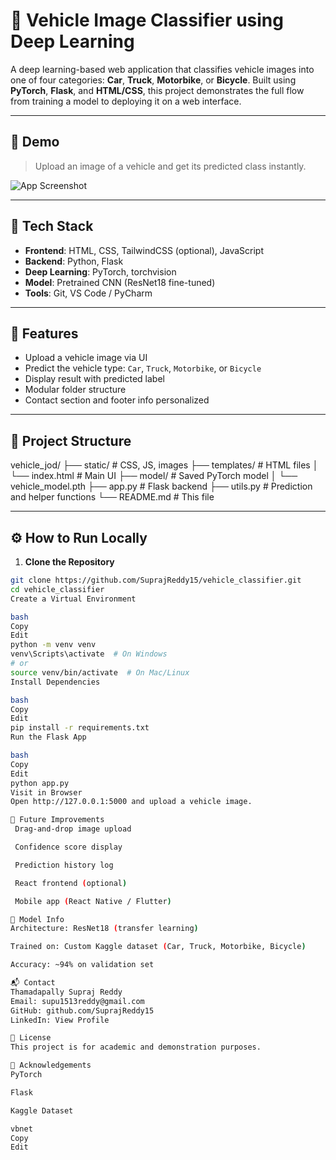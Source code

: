 # 🚗 Vehicle Image Classifier using Deep Learning

A deep learning-based web application that classifies vehicle images into one of four categories: **Car**, **Truck**, **Motorbike**, or **Bicycle**. Built using **PyTorch**, **Flask**, and **HTML/CSS**, this project demonstrates the full flow from training a model to deploying it on a web interface.

---

## 📸 Demo

> Upload an image of a vehicle and get its predicted class instantly.

![App Screenshot](screenshots/sample_output.png) <!-- (Replace with your screenshot path) -->

---

## 🔧 Tech Stack

- **Frontend**: HTML, CSS, TailwindCSS (optional), JavaScript
- **Backend**: Python, Flask
- **Deep Learning**: PyTorch, torchvision
- **Model**: Pretrained CNN (ResNet18 fine-tuned)
- **Tools**: Git, VS Code / PyCharm

---

## 🚀 Features

- Upload a vehicle image via UI
- Predict the vehicle type: `Car`, `Truck`, `Motorbike`, or `Bicycle`
- Display result with predicted label
- Modular folder structure
- Contact section and footer info personalized

---

## 📁 Project Structure

vehicle_jod/
├── static/ # CSS, JS, images
├── templates/ # HTML files
│ └── index.html # Main UI
├── model/ # Saved PyTorch model
│ └── vehicle_model.pth
├── app.py # Flask backend
├── utils.py # Prediction and helper functions
└── README.md # This file


---

## ⚙️ How to Run Locally

1. **Clone the Repository**  
```bash
git clone https://github.com/SuprajReddy15/vehicle_classifier.git
cd vehicle_classifier
Create a Virtual Environment

bash
Copy
Edit
python -m venv venv
venv\Scripts\activate  # On Windows
# or
source venv/bin/activate  # On Mac/Linux
Install Dependencies

bash
Copy
Edit
pip install -r requirements.txt
Run the Flask App

bash
Copy
Edit
python app.py
Visit in Browser
Open http://127.0.0.1:5000 and upload a vehicle image.

🔮 Future Improvements
 Drag-and-drop image upload

 Confidence score display

 Prediction history log

 React frontend (optional)

 Mobile app (React Native / Flutter)

🧠 Model Info
Architecture: ResNet18 (transfer learning)

Trained on: Custom Kaggle dataset (Car, Truck, Motorbike, Bicycle)

Accuracy: ~94% on validation set

📬 Contact
Thamadapally Supraj Reddy
Email: supu1513reddy@gmail.com
GitHub: github.com/SuprajReddy15
LinkedIn: View Profile

📜 License
This project is for academic and demonstration purposes.

🙏 Acknowledgements
PyTorch

Flask

Kaggle Dataset

vbnet
Copy
Edit

